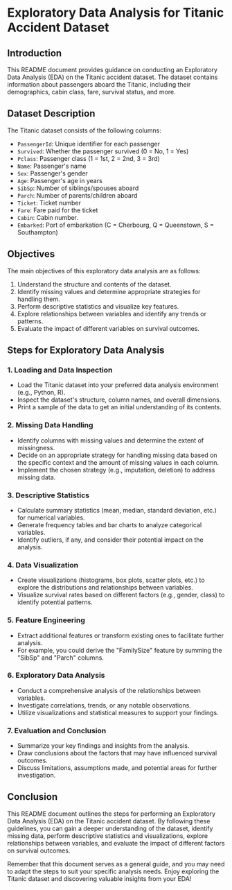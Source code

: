 # Exploratory Data Analysis for Titanic Accident Dataset   
          
## Introduction    
This README document provides guidance on conducting an Exploratory Data Analysis (EDA) on the Titanic accident dataset. The dataset contains information about passengers aboard the Titanic, including their demographics, cabin class, fare, survival status, and more.
      
## Dataset Description          
The Titanic dataset consists of the following columns:
- `PassengerId`: Unique identifier for each passenger
- `Survived`: Whether the passenger survived (0 = No, 1 = Yes)
- `Pclass`: Passenger class (1 = 1st, 2 = 2nd, 3 = 3rd)         
- `Name`: Passenger's name   
- `Sex`: Passenger's gender      
- `Age`: Passenger's age in years
- `SibSp`: Number of siblings/spouses aboard
- `Parch`: Number of parents/children aboard
- `Ticket`: Ticket number
- `Fare`: Fare paid for the ticket           
- `Cabin`: Cabin number. 
- `Embarked`: Port of embarkation (C = Cherbourg, Q = Queenstown, S = Southampton)
  
## Objectives      
The main objectives of this exploratory data analysis are as follows:
1. Understand the structure and contents of the dataset.
2. Identify missing values and determine appropriate strategies for handling them.
3. Perform descriptive statistics and visualize key features.
4. Explore relationships between variables and identify any trends or patterns.
5. Evaluate the impact of different variables on survival outcomes.

## Steps for Exploratory Data Analysis

### 1. Loading and Data Inspection
- Load the Titanic dataset into your preferred data analysis environment (e.g., Python, R).
- Inspect the dataset's structure, column names, and overall dimensions.
- Print a sample of the data to get an initial understanding of its contents.

### 2. Missing Data Handling
- Identify columns with missing values and determine the extent of missingness.
- Decide on an appropriate strategy for handling missing data based on the specific context and the amount of missing values in each column.
- Implement the chosen strategy (e.g., imputation, deletion) to address missing data.

### 3. Descriptive Statistics
- Calculate summary statistics (mean, median, standard deviation, etc.) for numerical variables.
- Generate frequency tables and bar charts to analyze categorical variables.
- Identify outliers, if any, and consider their potential impact on the analysis.

### 4. Data Visualization
- Create visualizations (histograms, box plots, scatter plots, etc.) to explore the distributions and relationships between variables.
- Visualize survival rates based on different factors (e.g., gender, class) to identify potential patterns.

### 5. Feature Engineering
- Extract additional features or transform existing ones to facilitate further analysis.
- For example, you could derive the "FamilySize" feature by summing the "SibSp" and "Parch" columns.

### 6. Exploratory Data Analysis
- Conduct a comprehensive analysis of the relationships between variables.
- Investigate correlations, trends, or any notable observations.
- Utilize visualizations and statistical measures to support your findings.

### 7. Evaluation and Conclusion
- Summarize your key findings and insights from the analysis.
- Draw conclusions about the factors that may have influenced survival outcomes.
- Discuss limitations, assumptions made, and potential areas for further investigation.

## Conclusion
This README document outlines the steps for performing an Exploratory Data Analysis (EDA) on the Titanic accident dataset. By following these guidelines, you can gain a deeper understanding of the dataset, identify missing data, perform descriptive statistics and visualizations, explore relationships between variables, and evaluate the impact of different factors on survival outcomes.

Remember that this document serves as a general guide, and you may need to adapt the steps to suit your specific analysis needs. Enjoy exploring the Titanic dataset and discovering valuable insights from your EDA!
